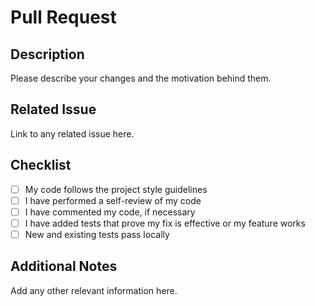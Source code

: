 # Pull Request

## Description

Please describe your changes and the motivation behind them.

## Related Issue

Link to any related issue here.

## Checklist

- [ ] My code follows the project style guidelines
- [ ] I have performed a self-review of my code
- [ ] I have commented my code, if necessary
- [ ] I have added tests that prove my fix is effective or my feature works
- [ ] New and existing tests pass locally

## Additional Notes

Add any other relevant information here.
